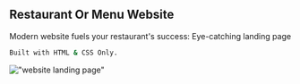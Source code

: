 ## Restaurant Or Menu Website

Modern website fuels your restaurant's success: Eye-catching landing page 

```bash
Built with HTML & CSS Only.
```
!["website landing page"](full.png)
